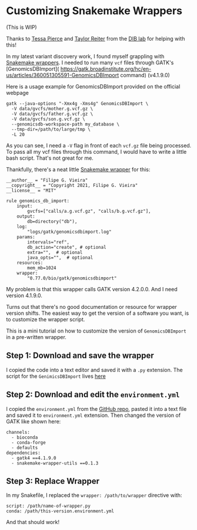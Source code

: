 # Customizing Snakemake Wrappers

(This is WIP)

Thanks to [Tessa Pierce](https://bluegenes.github.io/On-Snakemake-and-Wrappers-for-workflows/) and [Taylor Reiter](https://taylorreiter.github.io/) from the [DIB lab](http://ivory.idyll.org/lab/) for helping with this!


In my latest variant discovery work, I found myself grappling with [Snakemake wrappers](https://snakemake-wrappers.readthedocs.io/en/stable/). I needed to run many `vcf` files through GATK's [GenomicsDBImport]( https://gatk.broadinstitute.org/hc/en-us/articles/360051305591-GenomicsDBImport command) (v4.1.9.0)

Here is a usage example for GenomicsDBImport provided on the official webpage

```
gatk --java-options "-Xmx4g -Xms4g" GenomicsDBImport \
  -V data/gvcfs/mother.g.vcf.gz \
  -V data/gvcfs/father.g.vcf.gz \
  -V data/gvcfs/son.g.vcf.gz \
  --genomicsdb-workspace-path my_database \
  --tmp-dir=/path/to/large/tmp \
  -L 20
```
As you can see, I need a `-V` flag in front of each `vcf.gz` file being processed. To pass all my vcf files through this command, I would have to write a little bash script. That's not great for me.

Thankfully, there's a neat little [Snakemake wrapper](https://github.com/snakemake/snakemake-wrappers/tree/master/bio/gatk/genomicsdbimport) for this:

```
__author__ = "Filipe G. Vieira"
__copyright__ = "Copyright 2021, Filipe G. Vieira"
__license__ = "MIT"

rule genomics_db_import:
    input:
        gvcfs=["calls/a.g.vcf.gz", "calls/b.g.vcf.gz"],
    output:
        db=directory("db"),
    log:
        "logs/gatk/genomicsdbimport.log"
    params:
        intervals="ref",
        db_action="create", # optional
        extra="",  # optional
        java_opts="",  # optional
    resources:
        mem_mb=1024
    wrapper:
        "0.77.0/bio/gatk/genomicsdbimport"
```

My problem is that this wrapper calls GATK version 4.2.0.0. And I need version 4.1.9.0.

Turns out that there's no good documentation or resource for wrapper version shifts. The easiest way to get the version of a software you want, is to customize the wrapper script.

This is a mini tutorial on how to customize the version of `GenomicsDBImport` in a pre-written wrapper.

## Step 1: Download and save the wrapper

I copied the code into a text editor and saved it with a `.py` extension. The script for the `GenimicsDBImport` lives [here](https://github.com/snakemake/snakemake-wrappers/blob/master/bio/gatk/genomicsdbimport/wrapper.py)

## Step 2: Download and edit the `environment.yml`
I copied the `environment.yml` from the [GitHub repo](https://github.com/snakemake/snakemake-wrappers/blob/master/bio/gatk/genomicsdbimport/environment.yaml), pasted it into a text file and saved it to `environment.yml` extension. Then changed the version of GATK like shown here:

```
channels:
  - bioconda
  - conda-forge
  - defaults
dependencies:
  - gatk4 ==4.1.9.0
  - snakemake-wrapper-utils ==0.1.3
```

## Step 3: Replace Wrapper

In my Snakefile, I replaced the `wrapper: /path/to/wrapper` directive with:

```
script: /path/name-of-wrapper.py
conda: /path/this-version.environment.yml
```

And that should work!
